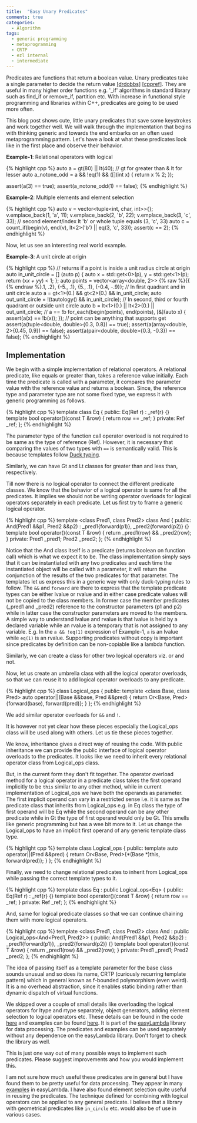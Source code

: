 ```yaml
---
title:  "Easy Unary Predicates"
comments: true
categories: 
  - Algorithm
tags:
  - generic programming
  - metaprogramming
  - CRTP
  - ezl internal
  - intermediate
---
```


Predicates are functions that return a boolean value. Unary predicates take a
single parameter to decide the return value
[[drdobbs]](http://www.drdobbs.com/effective-standard-c-library-unary-predi/184403777)
[[cppref]](http://en.cppreference.com/w/cpp/concept/Predicate). They are useful
in many higher order functions e.g. '_if' algorithms in standard library such
as find_if or remove_if, partition etc. With increase in functional style
programming and libraries within C++, predicates are going to be used more
often.

This blog post shows cute, little unary predicates that save some keystrokes
and work together well. We will walk through the implementation that begins with
thinking generic and towards the end embarks on an often used metaprogramming
pattern. Let's have a look at what these predicates look like in the first
place and observe their behavior.

**Example-1**: Relational operators with logical

{% highlight cpp %}
auto a = gt(80) || lt(40); // gt for greater than & lt for lesser
auto a_notone_odd = a && !eq(1) && ([](int x) { return x % 2; });

assert(a(3) == true);
assert(a_notone_odd(1) == false);
{% endhighlight %}

**Example-2**: Multiple elements and element selection

{% highlight cpp %}
auto v = vector<tuple<int, char, int>>{};
v.emplace_back(1, 'a', 11);
v.emplace_back(2, 'b', 22);
v.emplace_back(3, 'c', 33);
// second element/index lt 'b' or whole tuple equals (3, 'c', 33)
auto c = count_if(begin(v), end(v), lt<2>('b') || eq(3, 'c', 33));
assert(c == 2);
{% endhighlight %}

Now, let us see an interesting real world example.

**Example-3**: A unit circle at origin

{% highlight cpp %}
  // returns if a point is inside a unit radius circle at origin
  auto in_unit_circle = [] (auto p) { 
    auto x = std::get<0>(p), y = std::get<1>(p);
    return (x*x + y*y) < 1;
  };
  auto points = vector<array<double, 2>> {% raw %}{{ {% endraw %}.1, .2}, {-5., .1}, 
                                          {5., .1}, {-0.4, -.9}};
  // In first quadrant and in unit circle 
  auto a = gt<1>(0.) && gt<2>(0.) && in_unit_circle;
  auto out_unit_circle = !(tautology() && in_unit_circle);
  // In second, third or fourth quadrant or outside unit circle
  auto b = lt<1>(0.) || lt<2>(0.) || out_unit_circle;
  // a == !b
  for_each(begin(points), end(points), 
           [&](auto x) { assert(a(x) == !b(x)); });
  // point can be anything that supports get
  assert(a(tuple<double, double>{0.3, 0.8}) == true);
  assert(a(array<double, 2>{0.45, 0.9}) == false);
  assert(a(pair<double, double>{0.3, -0.3}) == false);
{% endhighlight %}

## Implementation

We begin with a simple implementation of relational operators. A relational
predicate, like equals or greater than, takes a reference value initially.
Each time the predicate is called with a parameter, it compares the parameter
value with the reference value and returns a boolean. Since, the reference
type and parameter type are not some fixed type, we express it with generic
programming as follows.

{% highlight cpp %}
template <class Ref> class Eq {
public:
  Eq(Ref r) : _ref{r} {}
  template <class T> 
  bool operator()(const T &row) { return row == _ref; }
private:
  Ref _ref;
};
{% endhighlight %}

The parameter type of the function call operator overload is not required to be
same as the type of reference (Ref). However, it is necessary that comparing
the values of two types with `==` is semantically valid. This is because
templates follow [Duck typing](https://en.wikipedia.org/wiki/Duck_typing).

Similarly, we can have Gt and Lt classes for greater than and less than,
respectively.

Till now there is no logical operator to connect the different predicate
classes. We know that the behavior of a logical operator is same for all the
predicates. It implies we should not be writing operator overloads for logical
operators separately in each predicate. Let us first try to frame a generic
logical operator.

{% highlight cpp %}
template <class Pred1, class Pred2>
class And {
public:
  And(Pred1 &&p1, Pred2 &&p2) : _pred1{forward<Pred1>(p1)}, 
                                _pred2{forward<Pred2>(p2)} {}
  template <class T> bool operator()(const T &row) {
    return _pred1(row) && _pred2(row);
  }
private:
  Pred1 _pred1;
  Pred2 _pred2;
};
{% endhighlight %}

Notice that the And class itself is a predicate (returns boolean on function
call) which is what we expect it to be. The class implementation simply says
that it can be instantiated with any two predicates and each time the
instantiated object will be called with a parameter, it will return the
conjunction of the results of the two predicates for that parameter. The
templates let us express this in a generic way with only duck-typing
rules to follow. The `&&` and `forward` are there to express that the
template predicate types can be either lvalue or rvalue and in either case
predicate values will not be copied to the class members. In former case the
member predicates (_pred1 and _pred2) reference to the constructor parameters
(p1 and p2) while in latter case the constructor parameters are moved to the
members. A simple way to understand lvalue and rvalue is that lvalue is held by
a declared variable while an rvalue is a temporary that is not assigned to any
variable. E.g. In the `a && !eq(1)` expression of Example-1, `a` is an lvalue
while `eq(1)` is an rvalue. Supporting predicates without copy is important
since predicates by definition can be non-copiable like a lambda function.

Similarly, we can create a class for other two logical operators viz. or and
not.

Now, let us create an umbrella class with all the logical operator overloads,
so that we can reuse it to add logical operator overloads to any predicate.

{% highlight cpp %}
class Logical_ops {
public:
  template <class Base, class Pred> 
  auto operator||(Base &&base, Pred &&pred) {
    return Or<Base, Pred>{forward<Base>(base), 
                          forward<Pred>(pred)};
  }
};
{% endhighlight %}

We add similar operator overloads for `&&` and `!`. 

It is however not yet clear how these pieces especially the Logical_ops class
will be used along with others. Let us tie these pieces together.

We know, inheritance gives a direct way of reusing the code. With public
inheritance we can provide the public interface of logical operator overloads
to the predicates. It looks like we need to inherit every relational operator
class from Logical_ops class. 

But, in the current form they don't fit together. The operator overload method
for a logical operator in a predicate class takes the first operand implicitly
to be `this` similar to any other method, while in current implementation of
Logical_ops we have both the operands as parameter. The first implicit operand
can vary in a restricted sense i.e. it is same as the predicate class that
inherits from Logical_ops e.g. in Eq class the type of first operand will be Eq
while the second operand can be any other predicate while in Gt the type of
first operand would only be Gt. This smells like generic programming but has a
wee bit more to it. Let us change the Logical_ops to have an implicit first
operand of any generic template class type.

{% highlight cpp %}
template <class Base> class Logical_ops {
public:
  template <class Pred> auto operator||(Pred &&pred) {
    return Or<Base, Pred>{*(Base *)this, forward<Pred>(pred)};
  }
};
{% endhighlight %}

Finally, we need to change relational predicates to inherit from Logical_ops while
passing the correct template types to it.

{% highlight cpp %}
template <class Ref> class Eq : public Logical_ops<Eq<Ref>> {
public:
  Eq(Ref r) : _ref{r} {}
  template <class T> 
  bool operator()(const T &row) { return row == _ref; }
private:
  Ref _ref;
};
{% endhighlight %}

And, same for logical predicate classes so that we can continue chaining them
with more logical operators.


{% highlight cpp %}
template <class Pred1, class Pred2>
class And : public Logical_ops<And<Pred1, Pred2>> {
public:
  And(Pred1 &&p1, Pred2 &&p2)
      : _pred1{forward<Pred1>(p1)}, _pred2{forward<Pred2>(p2)} {}
  template <class T> bool operator()(const T &row) {
    return _pred1(row) && _pred2(row);
  }
private:
  Pred1 _pred1;
  Pred2 _pred2;
};
{% endhighlight %}

The idea of passing itself as a template parameter for the base class sounds
unusual and so does its name, CRTP (curiously recurring template pattern) which in
general known as f-bounded polymorphism (even weird). It is a no overhead
abstraction, since it enables static binding rather than dynamic dispatch of
virtual functions.

We skipped over a couple of small details like overloading the logical
operators for ltype and rtype separately, object generators, adding element
selection to logical operators etc. These details can be found in the code
[here](https://github.com/haptork/easyLambda/blob/master/include/ezl/algorithms/predicates.hpp)
and examples can be found
[here](https://github.com/haptork/easyLambda/blob/master/examples/demoPredicates.cpp).
It is part of the [easyLambda](https://haptork.github.io/easyLambda/) library
for data processing. The predicates and examples can be used separately without
any dependence on the easyLambda library. Don't forget to check the library as
well.

This is just one way out of many possible ways to implement such predicates.
Please suggest improvements and how you would implement this.

I am not sure how much useful these predicates are in general but I have found
them to be pretty useful for data processing. They appear in many
[examples](https://haptork.github.io/easyLambda/docs/real-world/) in
easyLambda. I have also found element selection quite useful in reusing the
predicates. The technique defined for combining with logical operators can be
applied to any general predicate. I believe that a library with geometrical
predicates like `in_circle` etc. would also be of use in various cases.
